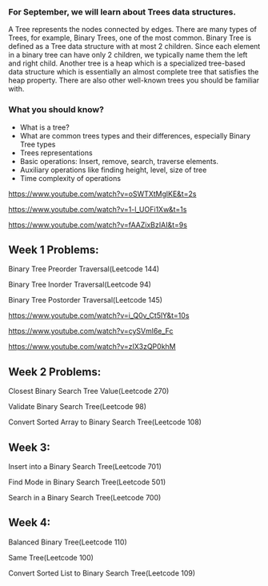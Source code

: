 ### For September, we will learn about Trees data structures. 

A Tree represents the nodes connected by edges. There are many types of Trees, for example, Binary Trees, one of the most common. 
Binary Tree is defined as a Tree data structure with at most 2 children. 
Since each element in a binary tree can have only 2 children, we typically name them the left and right child. 
Another tree is a heap which is a specialized tree-based data structure which is essentially an almost complete tree that satisfies the heap property.
There are also other well-known trees you should be familiar with.


### What you should know?
<ul>
<li>
What is a tree?
</li>
<li>
What are common trees types and their differences, especially Binary Tree types
</li>
<li>Trees representations
</li>
<li>Basic operations: Insert, remove, search, traverse elements.
</li>
<li>Auxiliary operations like finding height, level, size of tree
</li>
<li>Time complexity of operations
</li>
</ul>


https://www.youtube.com/watch?v=oSWTXtMglKE&t=2s

https://www.youtube.com/watch?v=1-l_UOFi1Xw&t=1s

https://www.youtube.com/watch?v=fAAZixBzIAI&t=9s


## Week 1 Problems:

Binary Tree Preorder Traversal(Leetcode 144)

Binary Tree Inorder Traversal(Leetcode 94)

Binary Tree Postorder Traversal(Leetcode 145)

https://www.youtube.com/watch?v=i_Q0v_Ct5lY&t=10s

https://www.youtube.com/watch?v=cySVml6e_Fc

https://www.youtube.com/watch?v=zIX3zQP0khM


## Week 2 Problems:

Closest Binary Search Tree Value(Leetcode 270)

Validate Binary Search Tree(Leetcode 98)

Convert Sorted Array to Binary Search Tree(Leetcode 108)

## Week 3:

Insert into a Binary Search Tree(Leetcode 701)

Find Mode in Binary Search Tree(Leetcode 501)

Search in a Binary Search Tree(Leetcode 700)

## Week 4:

Balanced Binary Tree(Leetcode 110)

Same Tree(Leetcode 100)

Convert Sorted List to Binary Search Tree(Leetcode 109)

